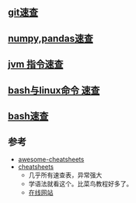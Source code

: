 ## [git速查](./tool/git.md)

## [numpy,pandas速查](./AI/np,pd_doc.md)

## [jvm 指令速查](./java/JVM指令手册.md)

## [bash与linux命令 速查](./base/bash_cheatsheet.sh) 

## [bash速查](./base/References/bash_quick_note.txt)

## 参考

- [awesome-cheatsheets](https://github.com/skywind3000/awesome-cheatsheets)
- [cheatsheets](https://github.com/rstacruz/cheatsheets)
  - 几乎所有速查表，异常强大
  - 学语法就看这个。比菜鸟教程好多了。
  - [在线网站](https://devhints.io/)

